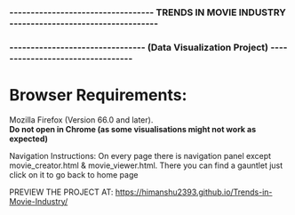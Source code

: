 ### ---------------------------------- TRENDS IN MOVIE INDUSTRY -----------------------------------
### -------------------------------- (Data Visualization Project) --------------------------------- 

Browser Requirements:
=====================  
Mozilla Firefox (Version 66.0 and later).  
**Do not open in Chrome (as some visualisations might not work as expected)**

Navigation Instructions:
	On every page there is navigation panel except movie_creator.html
	& movie_viewer.html. There you can find a gauntlet just click on 
        it to go back to home page
	
	
PREVIEW THE PROJECT AT:  https://himanshu2393.github.io/Trends-in-Movie-Industry/

